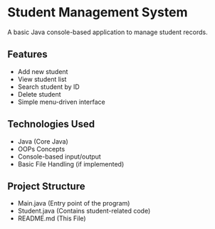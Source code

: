# Student Management System

A basic Java console-based application to manage student records.

## Features

- Add new student
- View student list
- Search student by ID
- Delete student
- Simple menu-driven interface

## Technologies Used

- Java (Core Java)
- OOPs Concepts
- Console-based input/output
- Basic File Handling (if implemented)

## Project Structure
- Main.java   (Entry point of the program)
- Student.java  (Contains student-related code)
- README.md  (This File)
